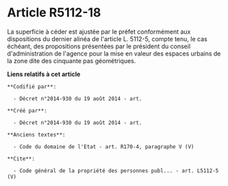# Article R5112-18

La superficie à céder est ajustée par le préfet conformément aux dispositions du dernier alinéa de l'article L. 5112-5,
compte tenu, le cas échéant, des propositions présentées par le président du conseil d'administration de l'agence pour la
mise en valeur des espaces urbains de la zone dite des cinquante pas géométriques.

**Liens relatifs à cet article**

	**Codifié par**:

	  - Décret n°2014-930 du 19 août 2014 - art.

	**Créé par**:

	  - Décret n°2014-930 du 19 août 2014 - art.

	**Anciens textes**:

	  - Code du domaine de l'Etat - art. R170-4, paragraphe V (V)

	**Cite**:

	  - Code général de la propriété des personnes publ... - art. L5112-5 (V)
